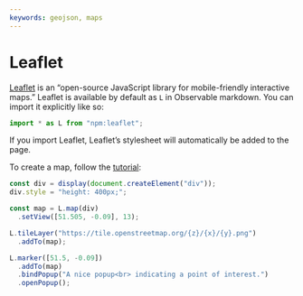 ```yaml
---
keywords: geojson, maps
---
```


# Leaflet

[Leaflet](https://leafletjs.com/) is an “open-source JavaScript library for mobile-friendly interactive maps.” Leaflet is available by default as `L` in Observable markdown. You can import it explicitly like so:

```js echo
import * as L from "npm:leaflet";
```

If you import Leaflet, Leaflet’s stylesheet will automatically be added to the page.

To create a map, follow the [tutorial](https://leafletjs.com/examples/quick-start/):

```js echo
const div = display(document.createElement("div"));
div.style = "height: 400px;";

const map = L.map(div)
  .setView([51.505, -0.09], 13);

L.tileLayer("https://tile.openstreetmap.org/{z}/{x}/{y}.png")
  .addTo(map);

L.marker([51.5, -0.09])
  .addTo(map)
  .bindPopup("A nice popup<br> indicating a point of interest.")
  .openPopup();
```

